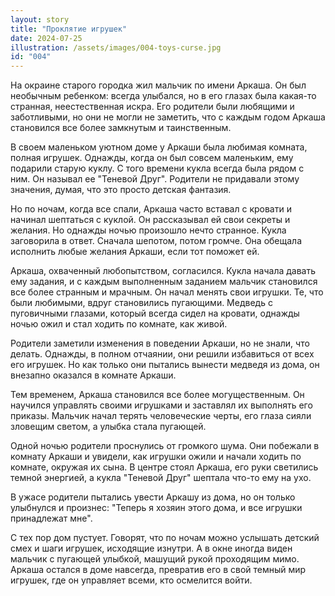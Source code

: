 ```yaml
---
layout: story
title: "Проклятие игрушек"
date: 2024-07-25
illustration: /assets/images/004-toys-curse.jpg
id: "004"
---
```


На окраине старого городка жил мальчик по имени Аркаша. Он был необычным ребенком: всегда улыбался, но в его глазах была какая-то странная, неестественная искра. Его родители были любящими и заботливыми, но они не могли не заметить, что с каждым годом Аркаша становился все более замкнутым и таинственным.

В своем маленьком уютном доме у Аркаши была любимая комната, полная игрушек. Однажды, когда он был совсем маленьким, ему подарили старую куклу. С того времени кукла всегда была рядом с ним. Он называл ее "Теневой Друг". Родители не придавали этому значения, думая, что это просто детская фантазия.

Но по ночам, когда все спали, Аркаша часто вставал с кровати и начинал шептаться с куклой. Он рассказывал ей свои секреты и желания. Но однажды ночью произошло нечто странное. Кукла заговорила в ответ. Сначала шепотом, потом громче. Она обещала исполнить любые желания Аркаши, если тот поможет ей.

Аркаша, охваченный любопытством, согласился. Кукла начала давать ему задания, и с каждым выполненным заданием мальчик становился все более странным и мрачным. Он начал менять свои игрушки. Те, что были любимыми, вдруг становились пугающими. Медведь с пуговичными глазами, который всегда сидел на кровати, однажды ночью ожил и стал ходить по комнате, как живой.

Родители заметили изменения в поведении Аркаши, но не знали, что делать. Однажды, в полном отчаянии, они решили избавиться от всех его игрушек. Но как только они пытались вынести медведя из дома, он внезапно оказался в комнате Аркаши.

Тем временем, Аркаша становился все более могущественным. Он научился управлять своими игрушками и заставлял их выполнять его приказы. Мальчик начал терять человеческие черты, его глаза сияли зловещим светом, а улыбка стала пугающей.

Одной ночью родители проснулись от громкого шума. Они побежали в комнату Аркаши и увидели, как игрушки ожили и начали ходить по комнате, окружая их сына. В центре стоял Аркаша, его руки светились темной энергией, а кукла "Теневой Друг" шептала что-то ему на ухо.

В ужасе родители пытались увести Аркашу из дома, но он только улыбнулся и произнес: "Теперь я хозяин этого дома, и все игрушки принадлежат мне".

С тех пор дом пустует. Говорят, что по ночам можно услышать детский смех и шаги игрушек, исходящие изнутри. А в окне иногда виден мальчик с пугающей улыбкой, машущий рукой проходящим мимо. Аркаша остался в доме навсегда, превратив его в свой темный мир игрушек, где он управляет всеми, кто осмелится войти.